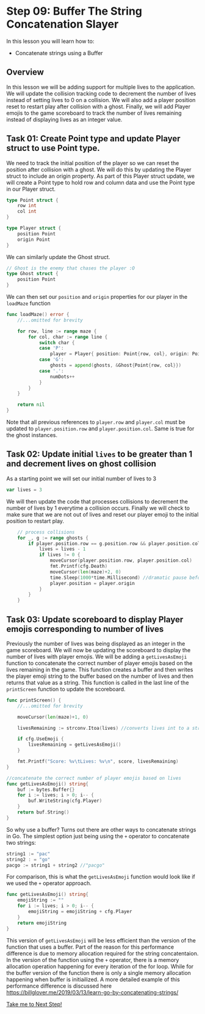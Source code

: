 # Step 09: Buffer The String Concatenation Slayer

In this lesson you will learn how to:

- Concatenate strings using a Buffer

## Overview

In this lesson we will be adding support for multiple lives to the application. We will update the collision tracking code to decrement the number of lives instead of setting lives to 0 on a collision. We will also add a player position reset to restart play after collision with a ghost. Finally, we will add Player emojis to the game scoreboard to track the number of lives remaining instead of displaying lives as an integer value.

## Task 01: Create Point type and update Player struct to use Point type.

We need to track the initial position of the player so we can reset the position after collision with a ghost. We will do this by updating the Player struct to include an origin property. As part of this Player struct update, we will create a Point type to hold row and column data and use the Point type in our Player struct.

```go
type Point struct {
    row int
    col int
}

type Player struct {
    position Point
    origin Point
}
```

We can similarly update the Ghost struct.

```go
// Ghost is the enemy that chases the player :O
type Ghost struct {
    position Point
}
```

We can then set our `position` and `origin` properties for our player in the `loadMaze` function

```go
func loadMaze() error {
    //...omitted for brevity

    for row, line := range maze {
        for col, char := range line {
            switch char {
            case 'P':
                player = Player{ position: Point{row, col}, origin: Point{row, col}}
            case 'G':
                ghosts = append(ghosts, &Ghost{Point{row, col}})
            case '.':
                numDots++
            }
        }
    }

    return nil
}
```

Note that all previous references to `player.row` and `player.col` must be updated to `player.position.row` and `player.position.col`. Same is true for the ghost instances.

## Task 02: Update initial `lives` to be greater than 1 and decrement lives on ghost collision

As a starting point we will set our initial number of lives to 3

```go
var lives = 3
```
We will then update the code that processes collisions to decrement the number of lives by 1 everytime a collision occurs. Finally we will check to make sure that we are not out of lives and reset our player emoji to the initial position to restart play. 

```go
    // process collisions
    for _, g := range ghosts {
        if player.position.row == g.position.row && player.position.col == g.position.col {
            lives = lives - 1
            if lives != 0 {
                moveCursor(player.position.row, player.position.col)
                fmt.Printf(cfg.Death)
                moveCursor(len(maze)+2, 0)
                time.Sleep(1000*time.Millisecond) //dramatic pause before reseting player position
                player.position = player.origin
            }
        }
    }
```

## Task 03: Update scoreboard to display Player emojis corresponding to number of lives

Previously the number of lives was being displayed as an integer in the game scoreboard. We will now be updating the scoreboard to display the number of lives with player emojis. We will be adding a `getLivesAsEmoji` function to concatenate the correct number of player emojis based on the lives remaining in the game. This function creates a buffer and then writes the player emoji string to the buffer based on the number of lives and then returns that value as a string. This function is called in the last line of the `printScreen` function to update the scoreboard.

```go
func printScreen() {
    //...omitted for brevity

    moveCursor(len(maze)+1, 0)

    livesRemaining := strconv.Itoa(lives) //converts lives int to a string

    if cfg.UseEmoji {
        livesRemaining = getLivesAsEmoji()
    }

    fmt.Printf("Score: %v\tLives: %v\n", score, livesRemaining)
}

//concatenate the correct number of player emojis based on lives
func getLivesAsEmoji() string{
    buf := bytes.Buffer{}
    for i := lives; i > 0; i-- {
        buf.WriteString(cfg.Player)
    }
    return buf.String()
}
```

So why use a buffer? Turns out there are other ways to concatenate strings in Go. The simplest option just being using the `+` operator to concatenate two strings:

```go
string1 := "pac"
string2 : = "go"
pacgo := string1 + string2 //"pacgo"
```

For comparison, this is what the `getLivesAsEmoji` function would look like if we used the `+` operator approach.

```go
func getLivesAsEmoji() string{
    emojiString := ""
    for i := lives; i > 0; i-- {
        emojiString = emojiString + cfg.Player
    }
    return emojiString
}
```

This version of `getLivesAsEmoji` will be less efficient than the version of the function that uses a buffer. Part of the reason for this performance difference is due to memory allocation required for the string concatentaion. In the version of the function using the `+` operator, there is a memory allocation operation happening for every iteration of the for loop. While for the buffer version of the function there is only a single memory allocation happening when buffer is initiailized. A more detailed example of this performance difference is discussed here https://billglover.me/2019/03/13/learn-go-by-concatenating-strings/

[Take me to Next Step!](../stepxx/README.md)